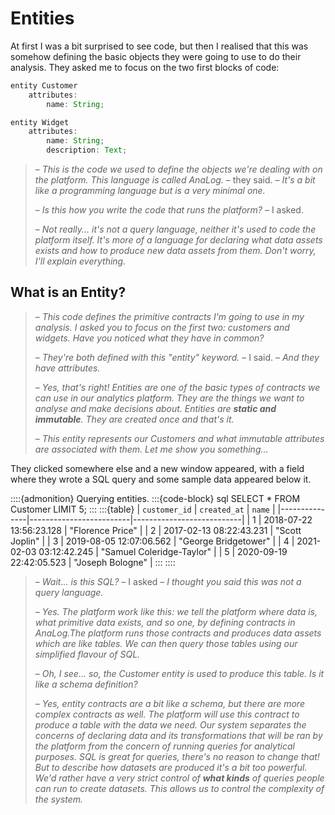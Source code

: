 # Entities

At first I was a bit surprised to see code, but then I realised that this was somehow defining the basic objects they were going to use to do their analysis. They asked me to focus on the two first blocks of code:

```js
entity Customer
    attributes:
        name: String;

entity Widget
    attributes:
        name: String;
        description: Text;
```

>– *This is the code we used to define the objects we're dealing with on the platform. This language is called AnaLog.* – they said. – *It's a bit like a programming language but is a very minimal one.*
>
>– *Is this how you write the code that runs the platform?* – I asked.
>
>– *Not really... it's not a query language, neither it's used to code the platform itself. It's more of a language for declaring what data assets exists and how to produce new data assets from them. Don't worry, I'll explain everything.*

## What is an Entity?

>– *This code defines the primitive contracts I'm going to use in my analysis. I asked you to focus on the first two: customers and widgets. Have you noticed what they have in common?*
>
>– *They're both defined with this "entity" keyword.* – I said. – *And they have attributes.*
>
>– *Yes, that's right! Entities are one of the basic types of contracts we can use in our analytics platform. They are the things we want to analyse and make decisions about. Entities are **static and immutable**. They are created once and that's it.*
>
>– *This entity represents our Customers and what immutable attributes are associated with them. Let me show you something...*

They clicked somewhere else and a new window appeared, with a field where they wrote a SQL query and some sample data appeared below it.

::::{admonition} Querying entities.
:::{code-block} sql
  SELECT * FROM Customer LIMIT 5;
:::
:::{table}
| `customer_id` | `created_at`            | `name`                    |
|---------------|-------------------------|---------------------------|
| 1             | 2018-07-22 13:56:23.128 | "Florence Price"          |
| 2             | 2017-02-13 08:22:43.231 | "Scott Joplin"            |
| 3             | 2019-08-05 12:07:06.562 | "George Bridgetower"      |
| 4             | 2021-02-03 03:12:42.245 | "Samuel Coleridge-Taylor" |
| 5             | 2020-09-19 22:42:05.523 | "Joseph Bologne"          |
:::
::::

>– *Wait... is this SQL?* – I asked – *I thought you said this was not a query language.*
>
>– *Yes. The platform work like this: we tell the platform where data is, what primitive data exists, and so one, by defining contracts in AnaLog.The platform runs those contracts and produces data assets which are like tables. We can then query those tables using our simplified flavour of SQL.*
>
>– *Oh, I see... so, the Customer entity is used to produce this table. Is it like a schema definition?*
>
>– *Yes, entity contracts are a bit like a schema, but there are more complex contracts as well. The platform will use this contract to produce a table with the data we need. Our system separates the concerns of declaring data and its transformations that will be ran by the platform from the concern of running queries for analytical purposes. SQL is great for queries, there's no reason to change that! But to describe how datasets are produced it's a bit too powerful. We'd rather have a very strict control of **what kinds** of queries people can run to create datasets. This allows us to control the complexity of the system.*
